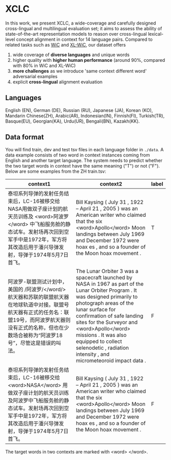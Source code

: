 # XCLC

In this work, we present XCLC, a wide-coverage and carefully designed cross-lingual and multilingual evaluation set; it aims to assess the ability of state-of-the-art representation models to reason over cross-lingual lexical-level concept alignment in context for 14 language pairs. Compared to related tasks such as [WiC](https://pilehvar.github.io/wic/) and [XL-WiC](https://pilehvar.github.io/xlwic/), our dataset offers

1. wide coverage of **diverse languages** and unique words
2. higher quality with **higher human performance** (around 90\%, compared with 80\% in WiC and XL-WiC)
3. **more challenges** as we introduce 'same context different word' adversarial examples
4. explicit **cross-lingual** alignment evaluation

## Languages

English (EN), German (DE), Russian (RU), Japanese (JA), Korean (KO), Mandarin Chinese(ZH), Arabic(AR), Indonesian(IN), Finnish(FI), Turkish(TR), Basque(EU), Georgian(KA), Urdu(UR), Bengali(BN), Kazakh(KK).

## Data format
You will find train, dev and test tsv files in each language folder in `./data`. A data example consists of two word in context instances coming from English and another target language. The system needs to predict whether the two target words in context have the same meaning ("T") or not ("F"). Below are some examples from the ZH train.tsv:

| context1 | context2 | label  |
|---|---|---|
| 泰坦系列导弹的发射任务结束后，LC-16被移交给NASA用做双子座计划的航天员训练及  \<word\>阿波罗\</word\> 中飞船服务舱的静态试车。发射场再次回到空军手中是1972年，军方将其改造后用于潘兴导弹发射，导弹于1974年5月7日首飞。|  Bill Kaysing ( July 31 , 1922 – April 21 , 2005 ) was an American writer who claimed that the six  \<word\>Apollo\</word\> Moon landings between July 1969 and December 1972 were hoax es , and so a founder of the Moon hoax movement .   |     T
| 阿波罗-联盟测试计划中，美国的  /<word/>阿波罗/</word/> 航天器和苏联的联盟航天器在地球轨道中对接。联盟号航天器有正式的任务名：联盟19号，而阿波罗航天器则没有正式的名称，但也在少数场合被称为“阿波罗18号”，尽管这是错误的叫法。  |  The Lunar Orbiter 3 was a spacecraft launched by NASA in 1967 as part of the Lunar Orbiter Program . It was designed primarily to photograph areas of the lunar surface for confirmation of safe landing sites for the Surveyor and  \<word\>Apollo\</word\> missions . It was also equipped to collect selenodetic , radiation intensity , and micrometeoroid impact data . | F  |
|泰坦系列导弹的发射任务结束后，LC-16被移交给  \<word\>NASA\</word\> 用做双子座计划的航天员训练及阿波罗中飞船服务舱的静态试车。发射场再次回到空军手中是1972年，军方将其改造后用于潘兴导弹发射，导弹于1974年5月7日首飞。|  Bill Kaysing ( July 31 , 1922 – April 21 , 2005 ) was an American writer who claimed that the six  \<word\>Apollo\</word\> Moon landings between July 1969 and December 1972 were hoax es , and so a founder of the Moon hoax movement .   |     F|


The target words in two contexts are marked with \<word\> \</word\>. 

